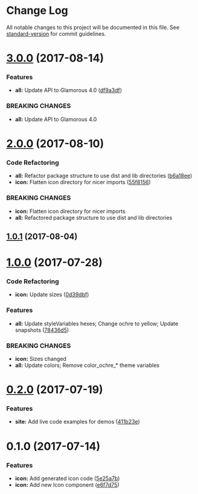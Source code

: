 # Change Log

All notable changes to this project will be documented in this file.
See [standard-version](https://github.com/conventional-changelog/standard-version) for commit guidelines.

<a name="3.0.0"></a>
# [3.0.0](https://github.com/mineral-ui/mineral-ui/compare/@mineral-ui/icon@2.0.0...@mineral-ui/icon@3.0.0) (2017-08-14)


### Features

* **all:** Update API to Glamorous 4.0 ([df9a3df](https://github.com/mineral-ui/mineral-ui/commit/df9a3df))


### BREAKING CHANGES

* **all:** Update API to Glamorous 4.0




<a name="2.0.0"></a>
# [2.0.0](https://github.com/mineral-ui/mineral-ui/compare/@mineral-ui/icon@1.0.1...@mineral-ui/icon@2.0.0) (2017-08-10)


### Code Refactoring

* **all:** Refactor package structure to use dist and lib directories ([b6a18ee](https://github.com/mineral-ui/mineral-ui/commit/b6a18ee))
* **icon:** Flatten icon directory for nicer imports ([55f8156](https://github.com/mineral-ui/mineral-ui/commit/55f8156))


### BREAKING CHANGES

* **icon:** Flatten icon directory for nicer imports
* **all:** Refactored package structure to use dist and lib
directories




<a name="1.0.1"></a>
## [1.0.1](https://github.com/mineral-ui/mineral-ui/compare/@mineral-ui/icon@1.0.0...@mineral-ui/icon@1.0.1) (2017-08-04)




<a name="1.0.0"></a>
# [1.0.0](https://github.com/mineral-ui/mineral-ui/compare/@mineral-ui/icon@0.2.0...@mineral-ui/icon@1.0.0) (2017-07-28)


### Code Refactoring

* **icon:** Update sizes ([0d39dbf](https://github.com/mineral-ui/mineral-ui/commit/0d39dbf))


### Features

* **all:** Update styleVariables hexes; Change ochre to yellow; Update snapshots ([78436d5](https://github.com/mineral-ui/mineral-ui/commit/78436d5))


### BREAKING CHANGES

* **icon:** Sizes changed
* **all:** Update colors; Remove color_ochre_* theme variables




<a name="0.2.0"></a>
# [0.2.0](https://github.com/mineral-ui/mineral-ui/compare/@mineral-ui/icon@0.1.0...@mineral-ui/icon@0.2.0) (2017-07-19)


### Features

* **site:** Add live code examples for demos ([411b23e](https://github.com/mineral-ui/mineral-ui/commit/411b23e))




<a name="0.1.0"></a>
# 0.1.0 (2017-07-14)


### Features

* **icon:** Add generated icon code ([5e25a7b](https://github.com/mineral-ui/mineral-ui/commit/5e25a7b))
* **icon:** Add new Icon component ([e6f7d75](https://github.com/mineral-ui/mineral-ui/commit/e6f7d75))
